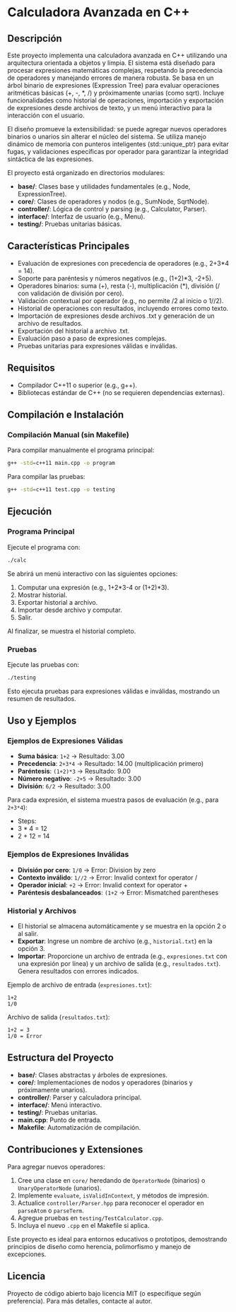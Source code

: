 # Calculadora Avanzada en C++

## Descripción

Este proyecto implementa una calculadora avanzada en C++ utilizando una arquitectura orientada a objetos y limpia. El sistema está diseñado para procesar expresiones matemáticas complejas, respetando la precedencia de operadores y manejando errores de manera robusta. Se basa en un árbol binario de expresiones (Expression Tree) para evaluar operaciones aritméticas básicas (+, -, *, /) y próximamente unarias (como sqrt). Incluye funcionalidades como historial de operaciones, importación y exportación de expresiones desde archivos de texto, y un menú interactivo para la interacción con el usuario.

El diseño promueve la extensibilidad: se puede agregar nuevos operadores binarios o unarios sin alterar el núcleo del sistema. Se utiliza manejo dinámico de memoria con punteros inteligentes (std::unique_ptr) para evitar fugas, y validaciones específicas por operador para garantizar la integridad sintáctica de las expresiones.

El proyecto está organizado en directorios modulares:
- **base/**: Clases base y utilidades fundamentales (e.g., Node, ExpressionTree).
- **core/**: Clases de operadores y nodos (e.g., SumNode, SqrtNode).
- **controller/**: Lógica de control y parsing (e.g., Calculator, Parser).
- **interface/**: Interfaz de usuario (e.g., Menu).
- **testing/**: Pruebas unitarias básicas.

## Características Principales

- Evaluación de expresiones con precedencia de operadores (e.g., 2+3*4 = 14).
- Soporte para paréntesis y números negativos (e.g., (1+2)*3, -2+5).
- Operadores binarios: suma (+), resta (-), multiplicación (*), división (/ con validación de división por cero).
- Validación contextual por operador (e.g., no permite /2 al inicio o 1//2).
- Historial de operaciones con resultados, incluyendo errores como texto.
- Importación de expresiones desde archivos .txt y generación de un archivo de resultados.
- Exportación del historial a archivo .txt.
- Evaluación paso a paso de expresiones complejas.
- Pruebas unitarias para expresiones válidas e inválidas.

## Requisitos

- Compilador C++11 o superior (e.g., g++).
- Bibliotecas estándar de C++ (no se requieren dependencias externas).

## Compilación e Instalación

### Compilación Manual (sin Makefile)

Para compilar manualmente el programa principal:

```bash
g++ -std=c++11 main.cpp -o program
```

Para compilar las pruebas:

```bash
g++ -std=c++11 test.cpp -o testing
```

## Ejecución

### Programa Principal

Ejecute el programa con:

```bash
./calc
```

Se abrirá un menú interactivo con las siguientes opciones:
1. Computar una expresión (e.g., 1+2*3-4 or (1+2)*3).
2. Mostrar historial.
3. Exportar historial a archivo.
4. Importar desde archivo y computar.
5. Salir.

Al finalizar, se muestra el historial completo.

### Pruebas

Ejecute las pruebas con:

```bash
./testing
```

Esto ejecuta pruebas para expresiones válidas e inválidas, mostrando un resumen de resultados.

## Uso y Ejemplos

### Ejemplos de Expresiones Válidas

- **Suma básica**: `1+2` → Resultado: 3.00
- **Precedencia**: `2+3*4` → Resultado: 14.00 (multiplicación primero)
- **Paréntesis**: `(1+2)*3` → Resultado: 9.00
- **Número negativo**: `-2+5` → Resultado: 3.00
- **División**: `6/2` → Resultado: 3.00

Para cada expresión, el sistema muestra pasos de evaluación (e.g., para `2+3*4`):
- Steps:
- 3 * 4 = 12
- 2 + 12 = 14

### Ejemplos de Expresiones Inválidas

- **División por cero**: `1/0` → Error: Division by zero
- **Contexto inválido**: `1//2` → Error: Invalid context for operator /
- **Operador inicial**: `+2` → Error: Invalid context for operator +
- **Paréntesis desbalanceados**: `(1+2` → Error: Mismatched parentheses

### Historial y Archivos

- El historial se almacena automáticamente y se muestra en la opción 2 o al salir.
- **Exportar**: Ingrese un nombre de archivo (e.g., `historial.txt`) en la opción 3.
- **Importar**: Proporcione un archivo de entrada (e.g., `expresiones.txt` con una expresión por línea) y un archivo de salida (e.g., `resultados.txt`). Genera resultados con errores indicados.

Ejemplo de archivo de entrada (`expresiones.txt`):
```
1+2
1/0
```

Archivo de salida (`resultados.txt`):
```
1+2 = 3
1/0 = Error
```

## Estructura del Proyecto

- **base/**: Clases abstractas y árboles de expresiones.
- **core/**: Implementaciones de nodos y operadores (binarios y próximamente unarios).
- **controller/**: Parser y calculadora principal.
- **interface/**: Menú interactivo.
- **testing/**: Pruebas unitarias.
- **main.cpp**: Punto de entrada.
- **Makefile**: Automatización de compilación.

## Contribuciones y Extensiones

Para agregar nuevos operadores:
1. Cree una clase en `core/` heredando de `OperatorNode` (binarios) o `UnaryOperatorNode` (unarios).
2. Implemente `evaluate`, `isValidInContext`, y métodos de impresión.
3. Actualice `controller/Parser.hpp` para reconocer el operador en `parseAtom` o `parseTerm`.
4. Agregue pruebas en `testing/TestCalculator.cpp`.
5. Incluya el nuevo `.cpp` en el Makefile si aplica.

Este proyecto es ideal para entornos educativos o prototipos, demostrando principios de diseño como herencia, polimorfismo y manejo de excepciones.

## Licencia

Proyecto de código abierto bajo licencia MIT (o especifique según preferencia). Para más detalles, contacte al autor.